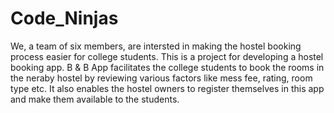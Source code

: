 # Code_Ninjas
We, a team of six members, are intersted in making the hostel booking process easier for college students. This is a project for developing a hostel booking app.
B & B App facilitates the college students to book the rooms in the neraby hostel by reviewing various factors like mess fee, rating, room type etc. 
It also enables the hostel owners to register themselves in this app and make them available to the students.
